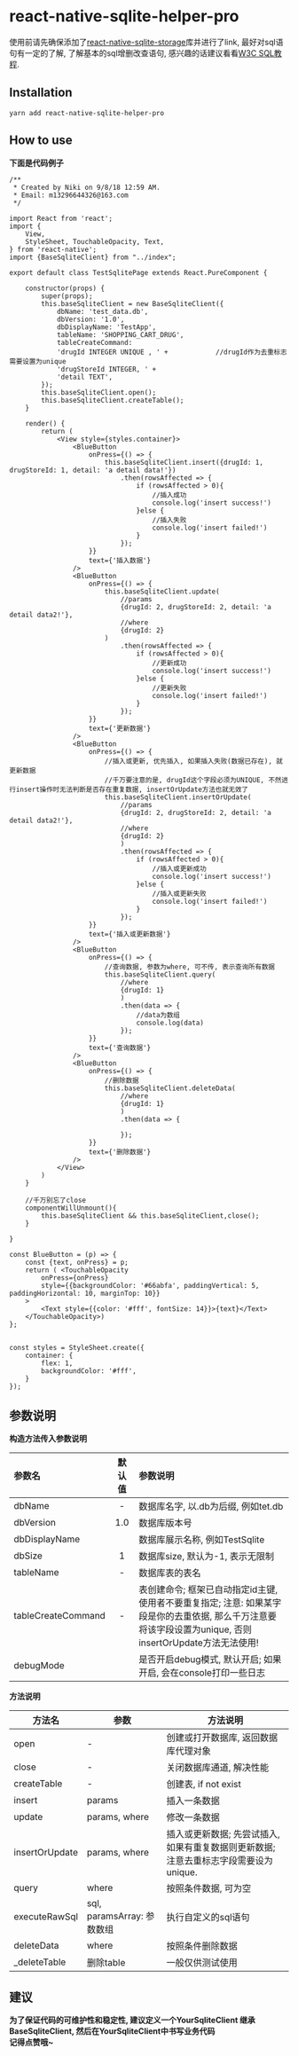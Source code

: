 # react-native-sqlite-helper-pro
使用前请先确保添加了[react-native-sqlite-storage](https://github.com/andpor/react-native-sqlite-storage)库并进行了link, 最好对sql语句有一定的了解, 了解基本的sql增删改查语句, 感兴趣的话建议看看[W3C SQL教程](http://www.w3school.com.cn/sql/index.asp).
## Installation

    yarn add react-native-sqlite-helper-pro

## How to use
**下面是代码例子**

```
/**
 * Created by Niki on 9/8/18 12:59 AM.
 * Email: m13296644326@163.com
 */

import React from 'react';
import {
    View,
    StyleSheet, TouchableOpacity, Text,
} from 'react-native';
import {BaseSqliteClient} from "../index";

export default class TestSqlitePage extends React.PureComponent {

    constructor(props) {
        super(props);
        this.baseSqliteClient = new BaseSqliteClient({
            dbName: 'test_data.db',
            dbVersion: '1.0',
            dbDisplayName: 'TestApp',
            tableName: 'SHOPPING_CART_DRUG',
            tableCreateCommand:
            'drugId INTEGER UNIQUE , ' +            //drugId作为去重标志需要设置为unique
            'drugStoreId INTEGER, ' +
            'detail TEXT',
        });
        this.baseSqliteClient.open();
        this.baseSqliteClient.createTable();
    }

    render() {
        return (
            <View style={styles.container}>
                <BlueButton
                    onPress={() => {
                        this.baseSqliteClient.insert({drugId: 1, drugStoreId: 1, detail: 'a detail data!'})
                            .then(rowsAffected => {
                                if (rowsAffected > 0){
                                    //插入成功
                                    console.log('insert success!')
                                }else {
                                    //插入失败
                                    console.log('insert failed!')
                                }
                            });
                    }}
                    text={'插入数据'}
                />
                <BlueButton
                    onPress={() => {
                        this.baseSqliteClient.update(
                            //params
                            {drugId: 2, drugStoreId: 2, detail: 'a detail data2!'},
                            //where
                            {drugId: 2}
                        )
                            .then(rowsAffected => {
                                if (rowsAffected > 0){
                                    //更新成功
                                    console.log('insert success!')
                                }else {
                                    //更新失败
                                    console.log('insert failed!')
                                }
                            });
                    }}
                    text={'更新数据'}
                />
                <BlueButton
                    onPress={() => {
                        //插入或更新, 优先插入, 如果插入失败(数据已存在), 就更新数据
                        //千万要注意的是, drugId这个字段必须为UNIQUE, 不然进行insert操作时无法判断是否存在重复数据, insertOrUpdate方法也就无效了
                        this.baseSqliteClient.insertOrUpdate(
                            //params
                            {drugId: 2, drugStoreId: 2, detail: 'a detail data2!'},
                            //where
                            {drugId: 2}
                            )
                            .then(rowsAffected => {
                                if (rowsAffected > 0){
                                    //插入或更新成功
                                    console.log('insert success!')
                                }else {
                                    //插入或更新失败
                                    console.log('insert failed!')
                                }
                            });
                    }}
                    text={'插入或更新数据'}
                />
                <BlueButton
                    onPress={() => {
                        //查询数据, 参数为where, 可不传, 表示查询所有数据
                        this.baseSqliteClient.query(
                            //where
                            {drugId: 1}
                            )
                            .then(data => {
                                //data为数组
                                console.log(data)
                            });
                    }}
                    text={'查询数据'}
                />
                <BlueButton
                    onPress={() => {
                        //删除数据
                        this.baseSqliteClient.deleteData(
                            //where
                            {drugId: 1}
                            )
                            .then(data => {

                            });
                    }}
                    text={'删除数据'}
                />
            </View>
        )
    }

	//千万别忘了close
    componentWillUnmount(){
        this.baseSqliteClient && this.baseSqliteClient,close();
    }

}

const BlueButton = (p) => {
    const {text, onPress} = p;
    return ( <TouchableOpacity
        onPress={onPress}
        style={{backgroundColor: '#66abfa', paddingVertical: 5, paddingHorizontal: 10, marginTop: 10}}
    >
        <Text style={{color: '#fff', fontSize: 14}}>{text}</Text>
    </TouchableOpacity>)
};


const styles = StyleSheet.create({
    container: {
        flex: 1,
        backgroundColor: '#fff',
    }
});
```
## 参数说明
**构造方法传入参数说明**

| 参数名          | 默认值				 | 参数说明                                                                                                                                              |
| :------------------ | :----------------------: | :--------------------------------------------------------------------------------------------------------------------------------------------------------- |
| dbName             | -      | 数据库名字, 以.db为后缀, 例如tet.db                                                                                                            |
| dbVersion          | 1.0    | 数据库版本号                                                                                                                                        |
| dbDisplayName      |        | 数据库展示名称, 例如TestSqlite                                                                                                                   |
| dbSize             | 1     | 数据库size, 默认为-1, 表示无限制                                                                                                               |
| tableName          | -      | 数据库表的表名                                                                                                                                     |
| tableCreateCommand | -      | 表创建命令; 框架已自动指定id主键, 使用者不要重复指定; 注意: 如果某字段是你的去重依据, 那么千万注意要将该字段设置为unique, 否则insertOrUpdate方法无法使用! |
| debugMode          |        | 是否开启debug模式, 默认开启; 如果开启, 会在console打印一些日志                                                                      |

**方法说明**

| 方法名      | 参数                     | 方法说明                                                                          |
| -------------- | -------------------------- | ------------------------------------------------------------------------------------- |
| open           | -                          | 创建或打开数据库, 返回数据库代理对象                                    |
| close          | -                          | 关闭数据库通道, 解决性能                                                   |
| createTable    | -                          | 创建表, if not exist                                                               |
| insert         | params                     | 插入一条数据                                                                    |
| update         | params, where              | 修改一条数据                                                                    |
| insertOrUpdate | params, where              | 插入或更新数据; 先尝试插入, 如果有重复数据则更新数据; 注意去重标志字段需要设为unique. |
| query          | where                      | 按照条件数据, 可为空                                                         |
| executeRawSql  | sql, paramsArray: 参数数组 | 执行自定义的sql语句                                                           |
| deleteData     | where                      | 按照条件删除数据                                                              |
| _deleteTable   | 删除table                | 一般仅供测试使用                                                              |

## 建议
 **为了保证代码的可维护性和稳定性, 建议定义一个YourSqliteClient 继承 BaseSqliteClient, 然后在YourSqliteClient中书写业务代码**<br/>
 **记得点赞哦~**